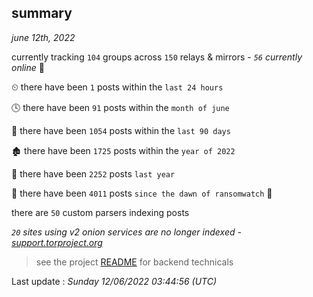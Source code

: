 
## summary
_june 12th, 2022_

currently tracking `104` groups across `150` relays & mirrors - _`56` currently online_ 📡

⏲ there have been `1` posts within the `last 24 hours`

🕓 there have been `91` posts within the `month of june`

📅 there have been `1054` posts within the `last 90 days`

🏚 there have been `1725` posts within the `year of 2022`

🚀 there have been `2252` posts `last year`

🦕 there have been `4011` posts `since the dawn of ransomwatch` 🐣

there are `50` custom parsers indexing posts

_`20` sites using v2 onion services are no longer indexed - [support.torproject.org](https://support.torproject.org/onionservices/v2-deprecation/)_

> see the project [README](https://github.com/jmousqueton/ransomwatch#readme) for backend technicals



Last update : _Sunday 12/06/2022 03:44:56 (UTC)_

